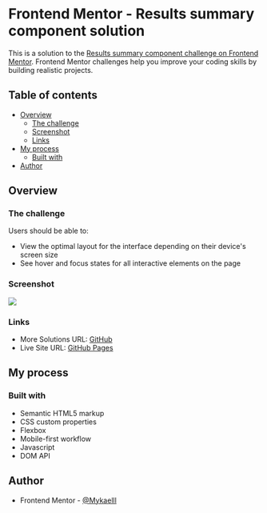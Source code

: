 # Frontend Mentor - Results summary component solution

This is a solution to the [Results summary component challenge on Frontend Mentor](https://www.frontendmentor.io/challenges/results-summary-component-CE_K6s0maV). Frontend Mentor challenges help you improve your coding skills by building realistic projects. 

## Table of contents

- [Overview](#overview)
  - [The challenge](#the-challenge)
  - [Screenshot](#screenshot)
  - [Links](#links)
- [My process](#my-process)
  - [Built with](#built-with)
- [Author](#author)

## Overview

### The challenge

Users should be able to:

- View the optimal layout for the interface depending on their device's screen size
- See hover and focus states for all interactive elements on the page

### Screenshot

![](./assets/images/desktop.png)

### Links

- More Solutions URL: [GitHub](https://github.com/Mykaelll)
- Live Site URL: [GitHub Pages](https://numonu.github.io/results-summary-component)

## My process

### Built with

- Semantic HTML5 markup
- CSS custom properties
- Flexbox
- Mobile-first workflow
- Javascript
- DOM API

## Author


- Frontend Mentor - [@Mykaelll](https://www.frontendmentor.io/profile/Mykaelll)
<!-- - Instagram - [](https://www.instagram.com/) -->